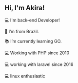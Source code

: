 ## Hi, I'm Akira!


:computer: I'm back-end Developer! 

:house_with_garden: I’m from Brazil.

:books: I’m currently learning GO.

:computer: Working with PHP since 2010

:computer: working with laravel since 2016

:computer: linux enthusiastic
